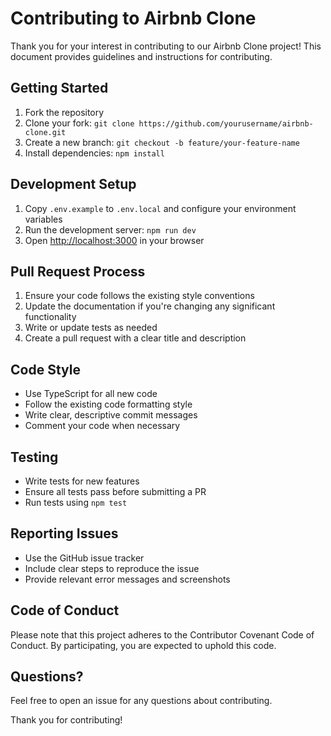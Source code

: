 # Contributing to Airbnb Clone

Thank you for your interest in contributing to our Airbnb Clone project! This document provides guidelines and instructions for contributing.

## Getting Started

1. Fork the repository
2. Clone your fork: `git clone https://github.com/yourusername/airbnb-clone.git`
3. Create a new branch: `git checkout -b feature/your-feature-name`
4. Install dependencies: `npm install`

## Development Setup

1. Copy `.env.example` to `.env.local` and configure your environment variables
2. Run the development server: `npm run dev`
3. Open [http://localhost:3000](http://localhost:3000) in your browser

## Pull Request Process

1. Ensure your code follows the existing style conventions
2. Update the documentation if you're changing any significant functionality
3. Write or update tests as needed
4. Create a pull request with a clear title and description

## Code Style

- Use TypeScript for all new code
- Follow the existing code formatting style
- Write clear, descriptive commit messages
- Comment your code when necessary

## Testing

- Write tests for new features
- Ensure all tests pass before submitting a PR
- Run tests using `npm test`

## Reporting Issues

- Use the GitHub issue tracker
- Include clear steps to reproduce the issue
- Provide relevant error messages and screenshots

## Code of Conduct

Please note that this project adheres to the Contributor Covenant Code of Conduct. By participating, you are expected to uphold this code.

## Questions?

Feel free to open an issue for any questions about contributing.

Thank you for contributing!